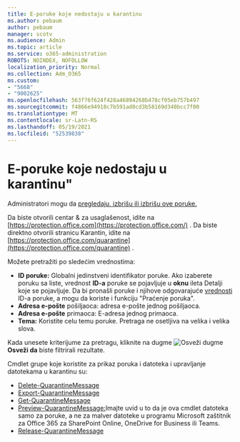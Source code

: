 ```yaml
---
title: E-poruke koje nedostaju u karantinu
ms.author: pebaum
author: pebaum
manager: scotv
ms.audience: Admin
ms.topic: article
ms.service: o365-administration
ROBOTS: NOINDEX, NOFOLLOW
localization_priority: Normal
ms.collection: Adm_O365
ms.custom:
- "5668"
- "9002625"
ms.openlocfilehash: 563f76f624f428a46894268b478cf05eb757b497
ms.sourcegitcommit: f4866e94918c7b591ad0cd3b58169d340bcc7f00
ms.translationtype: MT
ms.contentlocale: sr-Latn-RS
ms.lasthandoff: 05/19/2021
ms.locfileid: "52539838"
---
```

# <a name="missing-emails-in-quarantine"></a>E-poruke koje nedostaju u karantinu"

Administratori mogu da [pregledaju, izbrišu ili izbrišu ove poruke.](/microsoft-365/security/office-365-security/manage-quarantined-messages-and-files)

Da biste otvorili centar & za usaglašenost, idite na [https://protection.office.com](https://protection.office.com/) . Da biste direktno otvorili stranicu Karantin, idite na [https://protection.office.com/quarantine](https://protection.office.com/quarantine) .  

Možete pretražiti po sledećim vrednostima:  

- **ID poruke:** Globalni jedinstveni identifikator poruke. Ako izaberete poruku sa liste, vrednost  **ID-a**  poruke se pojavljuje u  **oknu**  ileta Detalji koje se pojavljuje. Da bi pronašli poruke i njihove odgovarajuće [vrednosti](/microsoft-365/security/office-365-security/message-trace-scc) ID-a poruke, a mogu da koriste i funkciju "Praćenje poruka".
- **Adresa e-pošte** pošiljaoca: adresa e-pošte jednog pošiljaoca.
- **Adresa e-pošte** primaoca: E-adresa jednog primaoca.
- **Tema:** Koristite celu temu poruke. Pretraga ne osetljiva na velika i velika slova.

Kada unesete kriterijume za pretragu, kliknite na dugme ![ Osveži dugme ](/microsoft-365/media/scc-quarantine-refresh.png?view=o365-worldwide) **Osveži da** biste filtrirali rezultate.

Cmdlet grupe koje koristite za prikaz poruka i datoteka i upravljanje datotekama u karantinu su:
- [Delete-QuarantineMessage](/powershell/module/exchange/delete-quarantinemessage)
- [Export-QuarantineMessage](/powershell/module/exchange/export-quarantinemessage)
- [Get-QuarantineMessage](/powershell/module/exchange/get-quarantinemessage)
- [Preview-QuarantineMessage:](/powershell/module/exchange/preview-quarantinemessage)Imajte uvid u to da je ova cmdlet datoteka samo za poruke, a ne za malver datoteke u programu Microsoft zaštitnik za Office 365 za SharePoint Online, OneDrive for Business ili Teams.
- [Release-QuarantineMessage](/powershell/module/exchange/release-quarantinemessage)